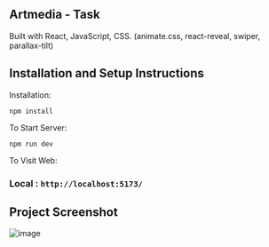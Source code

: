 ## Artmedia - Task

Built with React, JavaScript, CSS.
(animate.css, react-reveal, swiper, parallax-tilt)

## Installation and Setup Instructions

Installation:

`npm install`  

To Start Server:

`npm run dev`  

To Visit Web:

### Local : `http://localhost:5173/`  

## Project Screenshot

![image](https://github.com/nnatroo/artmedia-task/assets/88983923/1aba3d94-fd4a-4e4e-9c46-825cd7f2a2fd)
